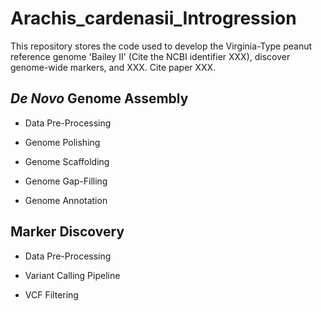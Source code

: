 # Arachis_cardenasii_Introgression

This repository stores the code used to develop the Virginia-Type peanut reference genome 'Bailey II' (Cite the NCBI identifier XXX), discover genome-wide markers, and XXX.
Cite paper XXX.

## *De Novo* Genome Assembly

- Data Pre-Processing

- Genome Polishing 

- Genome Scaffolding 

- Genome Gap-Filling 

- Genome Annotation 

## Marker Discovery 

- Data Pre-Processing

- Variant Calling Pipeline 

- VCF Filtering

